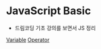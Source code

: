 # JavaScript Basic

- 드림코딩 기초 강의를 보면서 JS 정리

[Variable](https://github.com/haneulji1107/javascript-basic/blob/master/variable.js)
[Operator](https://github.com/haneulji1107/javascript-basic/blob/master/operator.js)
